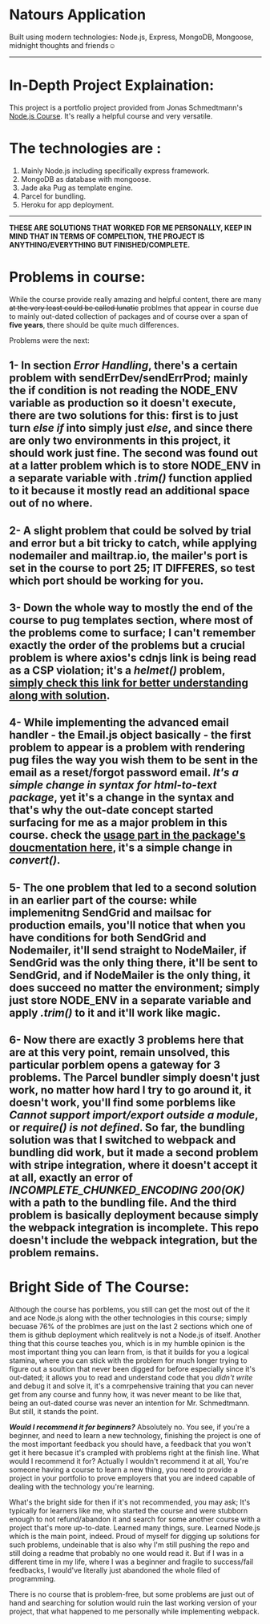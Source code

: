 # Natours Application

Built using modern technologies: Node.js, Express, MongoDB, Mongoose, midnight thoughts and friends☺

---

# In-Depth Project Explaination:

This project is a portfolio project provided from Jonas Schmedtmann's [Node.js Course](https://www.udemy.com/course/nodejs-express-mongodb-bootcamp/?couponCode=LETSLEARNNOWPP). It's really a helpful course and very versatile.

# The technologies are :
1. Mainly Node.js including specifically express framework.
2. MongoDB as database with mongoose.
3. Jade aka Pug as template engine.
4. Parcel for bundling.
5. Heroku for app deployment.

---

**THESE ARE SOLUTIONS THAT WORKED FOR ME PERSONALLY, KEEP IN MIND THAT IN TERMS OF COMPELTION, THE PROJECT IS ANYTHING/EVERYTHING BUT FINISHED/COMPLETE.**

# Problems in course:

While the course provide really amazing and helpful content, there are many ~~at the very least could be called lunatic~~ problmes that appear in course due to mainly out-dated collection of packages and of course over a span of **five years**, there should be quite much differences.

Problems were the next:

1- In section *Error Handling*, there's a certain problem with sendErrDev/sendErrProd; mainly the if condition is not reading the NODE_ENV variable as production so it doesn't execute, there are two solutions for this: first is to just turn *else if* into simply just *else*, and since there are only two environments in this project, it should work just fine. The second was found out at a latter problem which is to store NODE_ENV in a separate variable with *.trim()* function applied to it because it mostly read an additional space out of no where.
--
2- A slight problem that could be solved by trial and error but a bit tricky to catch, while applying nodemailer and mailtrap.io, the mailer's port is set in the course to port 25; **IT DIFFERES**, so test which port should be working for you.
--
3- Down the whole way to mostly the end of the course to pug templates section, where most of the problems come to surface; I can't remember exactly the order of the problems but a crucial problem is where axios's cdnjs link is being read as a CSP violation; it's a *helmet()* problem, [simply check this link for better understanding along with solution](https://stackoverflow.com/questions/67601708/axios-cdn-link-refused-to-load).
--
4- While implementing the advanced email handler - the Email.js object basically - the first problem to appear is a problem with rendering pug files the way you wish them to be sent in the email as a reset/forgot password email. *It's a simple change in syntax for html-to-text package*, yet it's a **change** in the syntax and that's why the out-date concept started surfacing for me as a major problem in this course.
check the [usage part in the package's doucmentation here](https://github.com/html-to-text/node-html-to-text/blob/master/packages/html-to-text/README.md#usage), it's a simple change in *convert()*.
--
5- The one problem that led to a second solution in an earlier part of the course: while implemenitng SendGrid and mailsac for production emails, you'll notice that when you have conditions for both SendGrid and Nodemailer, it'll send straight to NodeMailer, if SendGrid was the only thing there, it'll be sent to SendGrid, and if NodeMailer is the only thing, it does succeed no matter the environment; simply just store NODE_ENV in a separate variable and apply *.trim()* to it and it'll work like magic.
--
6- Now there are exactly 3 problems here that are at this very point, remain unsolved, this particular porblem opens a gateway for 3 problems. The Parcel bundler simply doesn't just work, no matter how hard I try to go around it, it doesn't work, you'll find some porblems like *Cannot support import/export outside a module*, or *require() is not defined*. So far, the bundling solution was that I switched to webpack and bundling did work, but it made a second problem with stripe integration, where it doesn't accept it at all, exactly an error of *INCOMPLETE_CHUNKED_ENCODING 200(OK)* with a path to the bundling file. And the third problem is basically deployment because simply the webpack integration is incomplete. This repo doesn't include the webpack integration, but the problem remains.
--

# Bright Side of The Course:
Although the course has porblems, you still can get the most out of the it and ace Node.js along with the other technologies in this course; simply becuase 76% of the problmes are just on the last 2 sections which one of them is github deployment which realitvely is not a Node.js of itself. Another thing that this course teaches you, which is in my humble opinion is the most important thing you can learn from, is that it builds for you a logical stamina, where you can stick with the problem for much longer trying to figure out a soultion that never been digged for before especially since it's out-dated; it allows you to read and understand code that you *didn't write* and debug it and solve it, it's a comrpehensive training that you can never get from any course and funny how, it was never meant to be like that, being an out-dated course was never an intention for Mr. Schmedtmann. But still, it stands the point.

***Would I recommend it for beginners?*** Absolutely no. You see, if you're a beginner, and need to learn a new technology, finishing the project is one of the most important feedback you should have, a feedback that you won't get it here becasue it's crampled with problems right at the finish line. What would I recommend it for? Actually I wouldn't recommend it at all, You're someone having a course to learn a new thing, you need to provide a project in your portfolio to prove employers that you are indeed capable of dealing with the technology you're learning.

What's the bright side for then if it's not recommended, you may ask; It's typically for learners like me, who started the course and were stubborn enough to not refund/abandon it and search for some another course with a project that's more up-to-date. Learned many things, sure. Learned Node.js which is the main point, indeed. Proud of myself for digging up solutions for such problems, undeinable that is also why I'm still pushing the repo and still doing a readme that probably no one would read it. But if I was in a different time in my life, where I was a beginner and fragile to success/fail feedbacks, I would've literally just abandoned the whole filed of programming.

There is no course that is problem-free, but some problems are just out of hand and searching for solution would ruin the last working version of your project, that what happened to me personally while implementing webpack.
